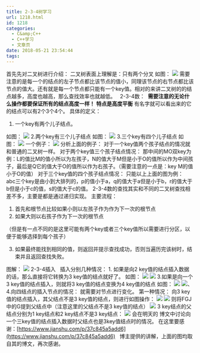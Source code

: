 ```yaml
---
title: 2-3-4树学习
url: 1218.html
id: 1218
categories:
  - C&amp;C++
  - C++学习
  - 文章页
date: 2018-05-21 23:54:44
tags:
---
```


首先先对二叉树进行介绍： 二叉树表面上理解是：只有两个分叉 如图： ![](http://47.100.4.8/wp-content/uploads/2018/05/1-6.png) 需要注意的是每一个的结点的左子节点都比该节点的值小，同理该节点的右节点都比该节点的值大。还有就是每一个节点都只能有一个key值。相对的来讲二叉树的的结点越多，高度也越高，那么查找效率也就越低。   2-3-4数：  **需要注意的无论什么操作都要保证所有的结点高度一样！** **特点是高度平衡** 有名字就可以看出来的它的结点可以有2个3个4个。 具体的定义：

1.  一个key有两个儿子结点。

如图： ![](http://47.100.4.8/wp-content/uploads/2018/05/2-6.png) 2.两个key有三个儿子结点 如图： ![](http://47.100.4.8/wp-content/uploads/2018/05/3-5.png) 3.三个key有四个儿子结点 如图： ![](http://47.100.4.8/wp-content/uploads/2018/05/4-5.png) 一个例子： ![](http://47.100.4.8/wp-content/uploads/2018/05/5-3.png) 分析上面的例子： 对于一个key值两个孩子结点的情况就和普通的二叉树一样。 对于两个key值三个孩子结点情况： 那中间的MO双key为例：L的值比M的值小所以为左孩子，N的值大于M但是小于O的值所以作为中间孩子，最后是Q它的值大于O的值所以作为右孩子。（需要注意的一点是：key M的值小于O的值） 对于三个key值的四个孩子结点情况： 只能以上上面的图为例： abc三个key是由小到大排列的，p的值小于a，q的值大于a但是小于b，r的值大于b但是小于c的值，s的值大于c的值。 2-3-4数的查找其实和不同的二叉树查找相差不多，主要是都是通过递归实现。 主要流程：

1.  首先和根节点比较如果小则以左孩子作为作为下一次的根节点
2.  如果大则以右孩子作为下一次的根节点

（但是有一点不同的是这里可能有两个key或者三个key值所以需要进行分区，以便于能够选择到每个孩子）

3.  如果最终能找到相同的值，则返回并提示查找成功，否则当遍历完该树时，结束并且返回查找失败。

图解： ![](http://47.100.4.8/wp-content/uploads/2018/05/6-2.png) 2-3-4插入   插入分别几种情况： 1. 如果是向2 key值的结点插入数据的话，那么直接将它转换为3 key值的结点就好了。 如图： ![](http://47.100.4.8/wp-content/uploads/2018/05/7-2.png) ![](http://47.100.4.8/wp-content/uploads/2018/05/8.png) 3.如果是向一个3 key值的结点插入，则就将3 key值的结点变换为4 key值的结点 如图： ![](http://47.100.4.8/wp-content/uploads/2018/05/9.png) ![](http://47.100.4.8/wp-content/uploads/2018/05/10.png)、 4.向四结点的插入节点的情况： 就需要对节点进行变化。 第一种情况： 向3 key值的结点插入，其父结点不是3 key值的结点，则进行如图操作： ![](http://47.100.4.8/wp-content/uploads/2018/05/11-1.png) ![](http://47.100.4.8/wp-content/uploads/2018/05/12.png) 则将FGJ中的G提到父结点中（注意这里的父结点不是3 key值的结点） ![](http://47.100.4.8/wp-content/uploads/2018/05/13.png) 3 key结点的父结点分别为1 key结点和2 key结点不是3 key结点： ![](http://47.100.4.8/wp-content/uploads/2018/05/14.png) 会在明天的 博文中讨论向一个三key值的结点插入数据时父结点也是3key值结点时的情况。 在这里要感谢：[https://www.jianshu.com/p/37c845a5add6](https://www.jianshu.com/p/37c845a5add6)   博主提供的讲解，上面的图均取自其的博文，再次感谢。